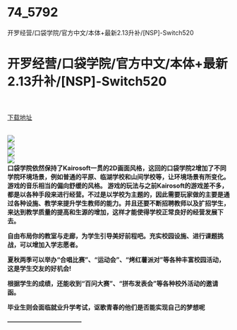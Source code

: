 # 74_5792
开罗经营/口袋学院/官方中文/本体+最新2.13升补/[NSP]-Switch520
# 开罗经营/口袋学院/官方中文/本体+最新2.13升补/[NSP]-Switch520
 <br/></br>
[下载地址](https://www.switch520.cc/article/5792 "下载地址")
<br/></br>

<p><img src="https://img.imgdb.cn/item/603c43d25f4313ce251b4b4b.jpg"><br>
<img src="https://img.imgdb.cn/item/603c43d25f4313ce251b4b4d.jpg"><br>
<img src="https://img.imgdb.cn/item/603c43d25f4313ce251b4b50.jpg"><br>
<img src="https://img.imgdb.cn/item/603c43d25f4313ce251b4b53.jpg"><br>
<strong>口袋学院依然保持了Kairosoft一贯的2D画面风格，这回的口袋学院2增加了不同学院环境场景，例如普通的平原、临湖学校和山间学校等，让环境场景有所变化。游戏的音乐相当的偏向舒缓的风格。 游戏的玩法与之前Kairosoft的游戏差不多，都是以各种手段来进行经营。不过是以学校为主题的，因此需要玩家做的主要是通过各种设施、教学来提升学生教师的能力。并且还要不断招聘教师以及扩招学生，来达到教学质量的提高和生源的增加，这样才能使得学校正常良好的经营发展下去。</strong></p>
<p><strong>自由布局你的教室与走廊，为学生引导美好前程吧。充实校园设施、进行课题挑战，可以增加入学志愿者。</strong></p>
<p><strong>夏秋两季可以举办“合唱比赛”、“运动会”、“烤红薯派对”等各种丰富校园活动，这是学生交友的好机会!</strong></p>
<p><strong>根据学生的成绩，还能收到“百问大赛”、“拼布发表会”等各种校外活动的邀请函。</strong></p>
<p><strong>毕业生则会面临就业升学考试，讴歌青春的他们是否能实现自己的梦想呢</strong></p>
<p><strong>————————————</strong></p>
